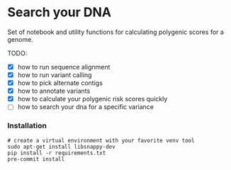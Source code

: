 # Search your DNA

Set of notebook and utility functions for calculating polygenic scores for a genome.

TODO:

* [X] how to run sequence alignment
* [X] how to run variant calling
* [X] how to pick alternate contigs
* [X] how to annotate variants
* [X] how to calculate your polygenic risk scores quickly
* [ ] how to search your dna for a specific variance

### Installation

```
# create a virtual environment with your favorite venv tool
sudo apt-get install libsnappy-dev
pip install -r requirements.txt
pre-commit install
```

